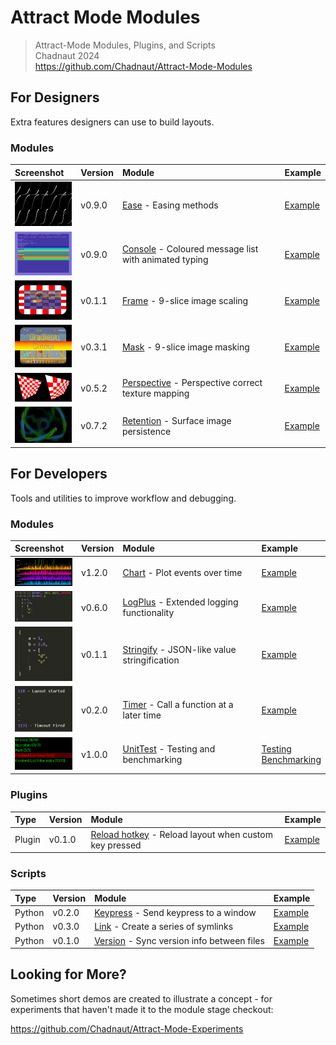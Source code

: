 # Attract Mode Modules

> Attract-Mode Modules, Plugins, and Scripts  
> Chadnaut 2024  
> https://github.com/Chadnaut/Attract-Mode-Modules

## For Designers

Extra features designers can use to build layouts.

### Modules

|Screenshot|Version|Module|Example|
|:-|:-|:-|:-|
|<img src="./modules/ease/example.png" width="100"/>|v0.9.0|[Ease](./modules/ease/README.md) - Easing methods|[Example](./layouts/Example.Ease/)|
|<img src="./modules/console/example.png" width="100"/>|v0.9.0|[Console](./modules/console/README.md) - Coloured message list with animated typing|[Example](./layouts/Example.Console/)|
|<img src="./modules/frame/example.png" width="100"/>|v0.1.1|[Frame](./modules/frame/README.md) - 9-slice image scaling|[Example](./layouts/Example.Frame/)|
|<img src="./modules/mask/example.png" width="100"/>|v0.3.1|[Mask](./modules/mask/README.md) - 9-slice image masking|[Example](./layouts/Example.Mask/)|
|<img src="./modules/perspective/example.png" width="100"/>|v0.5.2|[Perspective](./modules/perspective/README.md) - Perspective correct texture mapping|[Example](./layouts/Example.Perspective/)|
|<img src="./modules/retention/example.png" width="100"/>|v0.7.2|[Retention](./modules/retention/README.md) - Surface image persistence|[Example](./layouts/Example.Retention/)|

## For Developers

Tools and utilities to improve workflow and debugging.

### Modules

|Screenshot|Version|Module|Example|
|:-|:-|:-|:-|
|<img src="./modules/chart/example.png" width="100"/>|v1.2.0|[Chart](./modules/chart/README.md) - Plot events over time|[Example](./layouts/Example.Chart/)|
|<img src="./modules/logplus/example.png" width="100"/>|v0.6.0|[LogPlus](./modules/logplus/README.md) - Extended logging functionality|[Example](./layouts/Example.LogPlus/)|
|<img src="./modules/stringify/example.png" width="100"/>|v0.1.1|[Stringify](./modules/stringify/README.md) - JSON-like value stringification|[Example](./layouts/Example.Stringify/)|
|<img src="./modules/timer/example.png" width="100"/>|v0.2.0|[Timer](./modules/timer/README.md) - Call a function at a later time|[Example](./layouts/Example.Timer/)|
|<img src="./modules/unittest/example.png" width="100"/>|v1.0.0|[UnitTest](./modules/unittest/README.md) - Testing and benchmarking|[Testing](./layouts/Example.UnitTest/)<br>[Benchmarking](./layouts/Example.Benchmark/)|

### Plugins

|Type|Version|Module|Example|
|:-|:-|:-|:-|
|Plugin|v0.1.0|[Reload hotkey](./plugins/ReloadHotkey/README.md) - Reload layout when custom key pressed|[Example](./plugins/ReloadHotkey/README.md#quickstart)|

### Scripts

|Type|Version|Module|Example|
|:-|:-|:-|:-|
|Python|v0.2.0|[Keypress](./scripts/keypress/README.md) - Send keypress to a window|[Example](./scripts/keypress/README.md#example)|
|Python|v0.3.0|[Link](./scripts/link/README.md) - Create a series of symlinks|[Example](./scripts/link/README.md#example)|
|Python|v0.1.0|[Version](./scripts/version/README.md) - Sync version info between files|[Example](./scripts/version/README.md#example)|

## Looking for More?

Sometimes short demos are created to illustrate a concept - for experiments that haven't made it to the module stage checkout:

https://github.com/Chadnaut/Attract-Mode-Experiments
